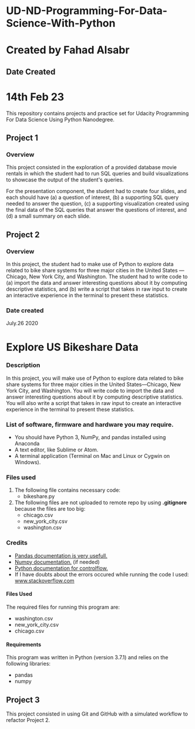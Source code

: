 # UD-ND-Programming-For-Data-Science-With-Python

# Created by Fahad Alsabr

## Date Created
# 14th Feb 23

This repository contains projects and practice set for Udacity Programming For Data Science Using Python Nanodegree.

## Project 1

### Overview

This project consisted in the exploration of a provided database movie rentals in which the student had to run SQL queries and build visualizations to showcase the output of the student's queries. 

For the presentation component, the student had to create four slides, and each should have (a) a question of interest, (b) a supporting SQL query needed to answer the question, (c) a supporting visualization created using the final data of the SQL queries that answer the questions of interest, and (d) a small summary on each slide.


## Project 2

### Overview

In this project, the student had to make use of Python to explore data related to bike share systems for three major cities in the United States — Chicago, New York City, and Washington. The student had to write code to (a) import the data and answer interesting questions about it by computing descriptive statistics, and (b) write a script that takes in raw input to create an interactive experience in the terminal to present these statistics.

### Date created
July.26 2020

# Explore US Bikeshare Data

### Description
In this project, you will make use of Python to explore data related to bike share systems for three major cities in the United States—Chicago, New York City, and Washington. You will write code to import the data and answer interesting questions about it by computing descriptive statistics. You will also write a script that takes in raw input to create an interactive experience in the terminal to present these statistics.

### List of software, firmware and hardware you may require.
* You should have Python 3, NumPy, and pandas installed using Anaconda
* A text editor, like Sublime or Atom.
* A terminal application (Terminal on Mac and Linux or Cygwin on Windows).

### Files used
1. The following file contains necessary code:
   * bikeshare.py	
2. The following files are not uploaded to remote repo by using **.gitignore** because the files are too big:
   * chicago.csv
   * new_york_city.csv
   * washington.csv

### Credits
* [Pandas documentation is very usefull.](https://pandas.pydata.org/docs/)
* [Numpy documentation.](https://numpy.org/doc/) (if needed)
* [Python documentation for controlflow.](https://docs.python.org/3/tutorial/controlflow.html)
* If I have doubts about the errors occured while running the code I used: www.stackoverflow.com

#### Files Used

The required files for running this program are: 

* washington.csv
* new_york_city.csv
* chicago.csv

#### Requirements
This program was written in Python (version 3.7.1) and relies on the following libraries:

* pandas
* numpy

## Project 3

This project consisted in using Git and GitHub with a simulated workflow to refactor Project 2.


